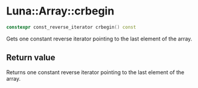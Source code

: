 # Luna::Array::crbegin

```c++
constexpr const_reverse_iterator crbegin() const
```

Gets one constant reverse iterator pointing to the last element of the array. 



## Return value
Returns one constant reverse iterator pointing to the last element of the array. 

